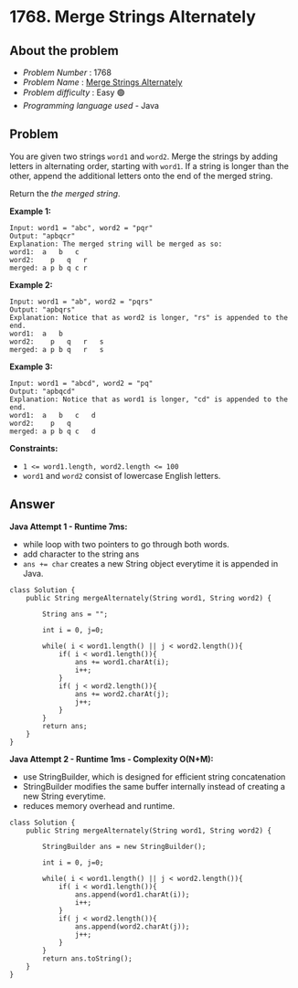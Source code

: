 # 1768. Merge Strings Alternately

## About the problem
- *Problem Number* : 1768
- *Problem Name* :  [Merge Strings Alternately]([[https://leetcode.com/problems/find-words-containing-character/description/ "https://leetcode.com/problems/find-words-containing-character/description/](https://leetcode.com/problems/candy/description/?envType=daily-question&envId=2025-06-02)](https://leetcode.com/problems/merge-strings-alternately/description/?envType=study-plan-v2&envId=programming-skills)")
- *Problem difficulty* : Easy 🟢
- *Programming language used* - Java

## Problem

You are given two strings `word1` and `word2`. 
Merge the strings by adding letters in alternating order, starting with `word1`. 
If a string is longer than the other, append the additional letters onto the end of the merged string.

Return the *the merged string*.

**Example 1:**

```
Input: word1 = "abc", word2 = "pqr"
Output: "apbqcr"
Explanation: The merged string will be merged as so:
word1:  a   b   c
word2:    p   q   r
merged: a p b q c r
```

**Example 2:**

```
Input: word1 = "ab", word2 = "pqrs"
Output: "apbqrs"
Explanation: Notice that as word2 is longer, "rs" is appended to the end.
word1:  a   b 
word2:    p   q   r   s
merged: a p b q   r   s
```

**Example 3:**

```
Input: word1 = "abcd", word2 = "pq"
Output: "apbqcd"
Explanation: Notice that as word1 is longer, "cd" is appended to the end.
word1:  a   b   c   d
word2:    p   q 
merged: a p b q c   d
```

**Constraints:**

-   `1 <= word1.length, word2.length <= 100`
-   `word1` and `word2` consist of lowercase English letters.

## Answer
**Java Attempt 1 - Runtime 7ms:**
-   while loop with two pointers to go through both words.
-   add character to the string ans
-   `ans += char` creates a new String object everytime it is appended in Java.
```
class Solution {
    public String mergeAlternately(String word1, String word2) {
        
        String ans = "";

        int i = 0, j=0;

        while( i < word1.length() || j < word2.length()){
            if( i < word1.length()){
                ans += word1.charAt(i);
                i++;
            }
            if( j < word2.length()){
                ans += word2.charAt(j);
                j++;
            }
        }
        return ans;
    }
}
```

**Java Attempt 2 - Runtime 1ms - Complexity O(N+M):**
-   use StringBuilder, which is designed for efficient string concatenation
-   StringBuilder modifies the same buffer internally instead of creating a new String everytime.
-   reduces memory overhead and runtime.
```
class Solution {
    public String mergeAlternately(String word1, String word2) {
        
        StringBuilder ans = new StringBuilder();

        int i = 0, j=0;

        while( i < word1.length() || j < word2.length()){
            if( i < word1.length()){
                ans.append(word1.charAt(i));
                i++;
            }
            if( j < word2.length()){
                ans.append(word2.charAt(j));
                j++;
            }
        }
        return ans.toString();
    }
}
```
